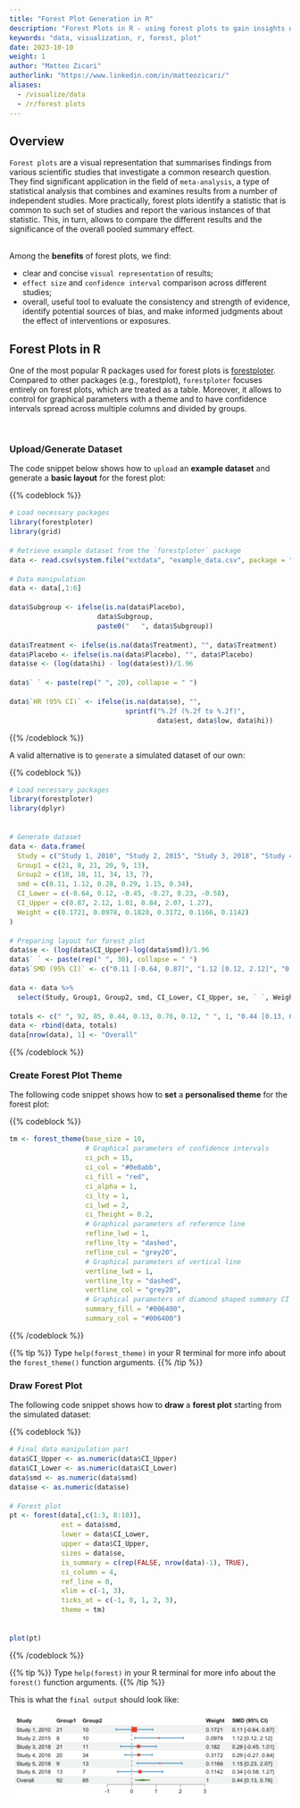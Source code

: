 ```yaml
---
title: "Forest Plot Generation in R"
description: "Forest Plots in R - using forest plots to gain insights on your data"
keywords: "data, visualization, r, forest, plot"
date: 2023-10-10
weight: 1
author: "Matteo Zicari"
authorlink: "https://www.linkedin.com/in/matteozicari/"
aliases:
  - /visualize/data
  - /r/forest plots
---
```


## Overview

`Forest plots` are a visual representation that summarises findings from various scientific studies that investigate a common research question. They find significant application in the field of `meta-analysis`, a type of statistical analysis that combines and examines results from a number of independent studies. 
More practically, forest plots identify a statistic that is common to such set of studies and report the various instances of that statistic. This, in turn, allows to compare the different results and the significance of the overall pooled summary effect. <br/>
<br/>

Among the **benefits** of forest plots, we find:

* clear and concise `visual representation` of results;
* `effect size` and `confidence interval` comparison across different studies;
* overall, useful tool to evaluate the consistency and strength of evidence, identify potential sources of bias, 
  and make informed judgments about the effect of interventions or exposures.


## Forest Plots in R

One of the most popular R packages used for forest plots is [forestploter](https://cran.r-project.org/web/packages/forestploter/vignettes/forestploter-intro.html). Compared to other packages (e.g., forestplot), `forestploter` focuses entirely on forest plots, which are treated as a table. Moreover, it allows to control for graphical parameters with a theme and to have confidence intervals spread across multiple columns and divided by groups.

<br/>

### Upload/Generate Dataset
The code snippet below shows how to `upload` an **example dataset** and generate a **basic layout** for the forest plot:

{{% codeblock %}}
```R
# Load necessary packages
library(forestploter)
library(grid)

# Retrieve example dataset from the `forestploter` package
data <- read.csv(system.file("extdata", "example_data.csv", package = "forestploter"))

# Data manipulation
data <- data[,1:6]

data$Subgroup <- ifelse(is.na(data$Placebo), 
                      data$Subgroup,
                      paste0("   ", data$Subgroup))

data$Treatment <- ifelse(is.na(data$Treatment), "", data$Treatment)
data$Placebo <- ifelse(is.na(data$Placebo), "", data$Placebo)
data$se <- (log(data$hi) - log(data$est))/1.96

data$` ` <- paste(rep(" ", 20), collapse = " ")

data$`HR (95% CI)` <- ifelse(is.na(data$se), "",
                             sprintf("%.2f (%.2f to %.2f)",
                                     data$est, data$low, data$hi))

```
{{% /codeblock %}}

A valid alternative is to `generate` a simulated dataset of our own:

{{% codeblock %}}
```R
# Load necessary packages
library(forestploter)
library(dplyr)


# Generate dataset
data <- data.frame(
  Study = c("Study 1, 2010", "Study 2, 2015", "Study 3, 2018", "Study 4, 2016", "Study 5, 2018", "Study 6, 2018"),
  Group1 = c(21, 8, 21, 20, 9, 13),
  Group2 = c(10, 10, 11, 34, 13, 7),
  smd = c(0.11, 1.12, 0.28, 0.29, 1.15, 0.34),
  CI_Lower = c(-0.64, 0.12, -0.45, -0.27, 0.23, -0.58),
  CI_Upper = c(0.87, 2.12, 1.01, 0.84, 2.07, 1.27),
  Weight = c(0.1721, 0.0978, 0.1820, 0.3172, 0.1166, 0.1142)
)

# Preparing layout for forest plot
data$se <- (log(data$CI_Upper)-log(data$smd))/1.96
data$` ` <- paste(rep(" ", 30), collapse = " ")
data$`SMD (95% CI)` <- c("0.11 [-0.64, 0.87]", "1.12 [0.12, 2.12]", "0.28 [-0.45, 1.01]", "0.29 [-0.27, 0.84]", "1.15 [0.23, 2.07]", "0.34 [-0.58, 1.27]")

data <- data %>%
  select(Study, Group1, Group2, smd, CI_Lower, CI_Upper, se, ` `, Weight, `SMD (95% CI)`)

totals <- c(" ", 92, 85, 0.44, 0.13, 0.76, 0.12, " ", 1, "0.44 [0.13, 0.76]")
data <- rbind(data, totals)
data[nrow(data), 1] <- "Overall"
```
{{% /codeblock %}}

### Create Forest Plot Theme
The following code snippet shows how to **set** a **personalised theme** for the forest plot:

{{% codeblock %}}
```R
tm <- forest_theme(base_size = 10,
                   # Graphical parameters of confidence intervals
                   ci_pch = 15,
                   ci_col = "#0e8abb",
                   ci_fill = "red",
                   ci_alpha = 1,
                   ci_lty = 1,
                   ci_lwd = 2,
                   ci_Theight = 0.2,
                   # Graphical parameters of reference line
                   refline_lwd = 1,
                   refline_lty = "dashed",
                   refline_col = "grey20",
                   # Graphical parameters of vertical line
                   vertline_lwd = 1,
                   vertline_lty = "dashed",
                   vertline_col = "grey20",
                   # Graphical parameters of diamond shaped summary CI
                   summary_fill = "#006400",
                   summary_col = "#006400")

```
{{% /codeblock %}}

{{% tip %}}
Type `help(forest_theme)` in your R terminal for more info about the `forest_theme()` function arguments.
{{% /tip %}}

### Draw Forest Plot
The following code snippet shows how to **draw** a **forest plot** starting from the simulated dataset:

{{% codeblock %}}
```R
# Final data manipulation part 
data$CI_Upper <- as.numeric(data$CI_Upper)
data$CI_Lower <- as.numeric(data$CI_Lower)
data$smd <- as.numeric(data$smd)
data$se <- as.numeric(data$se)

# Forest plot
pt <- forest(data[,c(1:3, 8:10)],
             est = data$smd,
             lower = data$CI_Lower, 
             upper = data$CI_Upper,
             sizes = data$se,
             is_summary = c(rep(FALSE, nrow(data)-1), TRUE),
             ci_column = 4,
             ref_line = 0,
             xlim = c(-1, 3),
             ticks_at = c(-1, 0, 1, 2, 3),
             theme = tm)


plot(pt)


```
{{% /codeblock %}}


{{% tip %}}
Type `help(forest)` in your R terminal for more info about the `forest()` function arguments.
{{% /tip %}}

This is what the `final output` should look like:

![Forest Plot](img/output_forest_plot.png)

